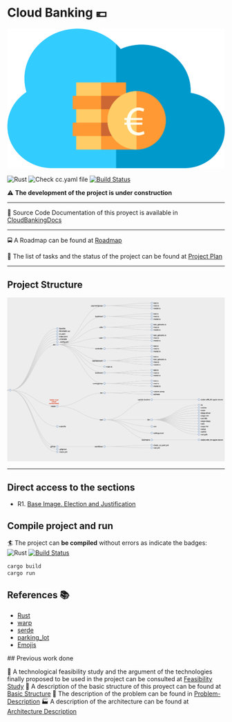 # Cloud Banking :euro:

![icon](docs/img/icon.png)

![Rust](https://github.com/pepitoenpeligro/CloudBanking/workflows/Rust/badge.svg)
![Check cc.yaml file](https://github.com/pepitoenpeligro/CloudBanking/workflows/Check%20cc.yaml%20file/badge.svg)
[![Build Status](https://travis-ci.com/pepitoenpeligro/CloudBanking.svg?branch=master)](https://travis-ci.com/pepitoenpeligro/CloudBanking)


:warning: **The development of the project is under construction**

----

:bookmark_tabs: Source Code Documentation of this proyect is available in [CloudBankingDocs](https://rawcdn.githack.com/pepitoenpeligro/CloudBanking/master/docs/documentation/CloudBanking/index.html)

----

:oncoming_bus: A Roadmap can be found at [Roadmap](https://pepitoenpeligro.github.io/CloudBanking/docs/roadmap)

:bookmark_tabs: The list of tasks and the status of the project can be found at [Project Plan](https://github.com/pepitoenpeligro/CloudBanking/projects/1)

---

## Project Structure

![Dirtree](docs/img/dirtree.png)



---

## Direct access to the sections

* R1. [Base Image. Election and Justification](https://pepitoenpeligro.github.io/CloudBanking/docs/3/r1)



## Compile project and run

:surfer: The project can __be compiled__ without errors as indicate the badges: 
![Rust](https://github.com/pepitoenpeligro/CloudBanking/workflows/Rust/badge.svg)
[![Build Status](https://travis-ci.com/pepitoenpeligro/CloudBanking.svg?branch=master)](https://travis-ci.com/pepitoenpeligro/CloudBanking)


```
cargo build
cargo run
```



## References :books:
* [Rust](https://www.rust-lang.org)
* [warp](https://github.com/seanmonstar/warp)
* [serde](https://github.com/serde-rs/serde)
* [parking_lot](https://github.com/Amanieu/parking_lot)
* [Emojis](https://gist.github.com/rxaviers/7360908)


## Previous work done

:checkered_flag: A technological feasibility study and the argument of the technologies finally proposed to be used in the project can be consulted at [Feasibility Study](https://pepitoenpeligro.github.io/CloudBanking/docs/feasibility-study)
:notebook: A description of the basic structure of this proyect can be found at [Basic Structure](https://pepitoenpeligro.github.io/CloudBanking/docs/proyect_structure)
:mag_right: The description of the problem can be found in [Problem-Description](https://pepitoenpeligro.github.io/CloudBanking/docs/problem-description)
:factory: A description of the architecture can be found at [Architecture Description](https://pepitoenpeligro.github.io/CloudBanking/docs/tecnology-architecture-description)




